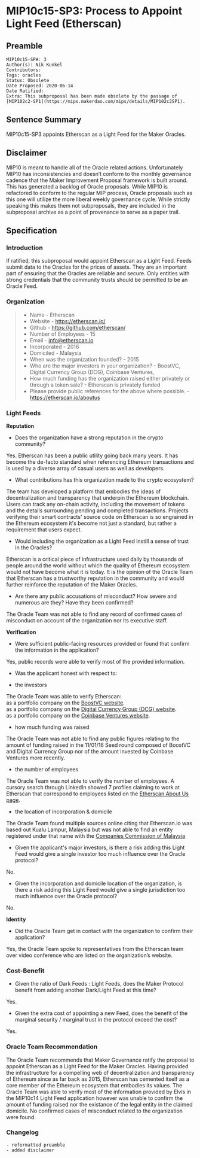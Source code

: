# MIP10c15-SP3: Process to Appoint Light Feed (Etherscan)

## Preamble

```
MIP10c15-SP#: 3
Author(s): Nik Kunkel
Contributors:
Tags: oracles
Status: Obsolete
Date Proposed: 2020-06-14
Date Ratified:
Extra: This subproposal has been made obsolete by the passage of [MIP102c2-SP1](https://mips.makerdao.com/mips/details/MIP102c2SP1).
```

## Sentence Summary
MIP10c15-SP3 appoints Etherscan as a Light Feed for the Maker Oracles.

## Disclaimer
MIP10 is meant to handle all of the Oracle related actions. Unfortunately MIP10 has inconsistencies and doesn’t conform to the monthly governance cadence that the Maker Improvement Proposal framework is built around. This has generated a backlog of Oracle proposals. While MIP10 is refactored to conform to the regular MIP process, Oracle proposals such as this one will utilize the more liberal weekly governance cycle. While strictly speaking this makes them not subproposals, they are included in the subproposal archive as a point of provenance to serve as a paper trail.

## Specification

### Introduction

If ratified, this subproposal would appoint Etherscan as a Light Feed. Feeds submit data to the Oracles for the prices of assets. They are an important part of ensuring that the Oracles are reliable and secure. Only entities with strong credentials that the community trusts should be permitted to be an Oracle Feed.

### Organization

> * Name - Etherscan
> * Website - https://etherscan.io/
> * Github - https://github.com/etherscan/
> * Number of Employees - 15
> * Email - info@etherscan.io
> * Incorporated - 2016
> * Domiciled - Malaysia
> * When was the organization founded? - 2015
> * Who are the major investors in your organization? - BoostVC, Digital Currency Group (DCG), Coinbase Ventures, 
> * How much funding has the organization raised either privately or through a token sale? - Etherscan is privately funded
> * Please provide public references for the above where possible. - https://etherscan.io/aboutus

### Light Feeds

**Reputation**

- Does the organization have a strong reputation in the crypto community?

Yes. Etherscan has been a public utility going back many years. It has become the de-facto standard when referencing Ethereum transactions and is used by a diverse array of casual users as well as developers.

- What contributions has this organization made to the crypto ecosystem?

The team has developed a platform that embodies the ideas of decentralization and transparency that underpin the Ethereum blockchain. Users can track any on-chain activity, including the movement of tokens and the details surrounding pending and completed transactions. Projects verifying their smart contracts' source code on Etherscan is so engrained in the Ethereum ecosystem it's become not just a standard, but rather a requirement that users expect.


- Would including the organization as a Light Feed instill a sense of trust in the Oracles?

Etherscan is a critical piece of infrastructure used daily by thousands of people around the world without which the quality of Ethereum ecosystem would not have become what it is today. It is the opinion of the Oracle Team that Etherscan has a trustworthy reputation in the community and would further reinforce the reputation of the Maker Oracles.

- Are there any public accusations of misconduct? How severe and numerous are they? Have they been confirmed?

The Oracle Team was not able to find any record of confirmed cases of misconduct on account of the organization nor its executive staff.

**Verification**

- Were sufficient public-facing resources provided or found that confirm the information in the application?

Yes, public records were able to verify most of the provided information.

- Was the applicant honest with respect to:

- the investors

The Oracle Team was able to verify Etherscan:   
	as a portfolio company on the [BoostVC website](https://www.boost.vc/portfolio).   
	as a portfolio company on the [Digital Currency Group (DCG) website](https://dcg.co/portfolio/).   
	as a portfolio company on the [Coinbase Ventures website](https://ventures.coinbase.com/).   

- how much funding was raised

The Oracle Team was not able to find any public figures relating to the amount of funding raised in the 11/01/16 Seed round composed of BoostVC and Digital Currency Group nor of the amount invested by Coinbase Ventures more recently.

- the number of employees

The Oracle Team was not able to verify the number of employees. A cursory search through LinkedIn showed 7 profiles claiming to work at Etherscan that correspond to employees listed on the [Etherscan About Us page](https://etherscan.io/aboutus).

- the location of incorporation & domicile

The Oracle Team found multiple sources online citing that Etherscan.io was based out Kualu Lampur, Malaysia but was not able to find an entity registered under that name with the [Companies Commission of Malaysia](https://www.ssm-einfo.my/)

- Given the applicant's major investors, is there a risk adding this Light Feed would give a single investor too much influence over the Oracle protocol?

No.

- Given the incorporation and domicile location of the organization, is there a risk adding this Light Feed would give a single jurisdiction too much influence over the Oracle protocol?

No.

**Identity**

- Did the Oracle Team get in contact with the organization to confirm their application?

Yes, the Oracle Team spoke to representatives from the Etherscan team over video conference who are listed on the organization’s website.

### Cost-Benefit

- Given the ratio of Dark Feeds : Light Feeds, does the Maker Protocol benefit from adding another Dark/Light Feed at this time?

Yes.

- Given the extra cost of appointing a new Feed, does the benefit of the marginal security / marginal trust in the protocol exceed the cost?

Yes.

### Oracle Team Recommendation

The Oracle Team recommends that Maker Governance ratify the proposal to appoint Etherscan as a Light Feed for the Maker Oracles.
Having provided the infrastructure for a compelling web of decentralization and transparency of Ethereum since as far back as 2015, Etherscan has cemented itself as a core member of the Ethereum ecosystem that embodies its values. The Oracle Team was able to verify most of the information provided by Elvis in the MIP10c14 Light Feed application however was unable to confirm the amount of funding raised nor the existance of the legal entity in the claimed domicile.  No confirmed cases of misconduct related to the organization were found.

### Changelog
	- reformatted preamble
	- added disclaimer
